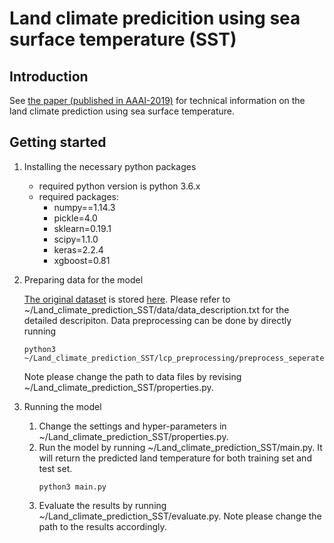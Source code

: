 # Land climate predicition using sea surface temperature (SST)

## Introduction

See [the paper (published in AAAI-2019)](https://www.aaai.org/Papers/AAAI/2019/AAAI-HeSijie.6971.pdf) for technical information on the land climate prediction using sea surface temperature.


## Getting started

1. Installing the necessary python packages

   - required python version is python 3.6.x
   - required packages:
      - numpy==1.14.3
      - pickle=4.0
      - sklearn=0.19.1
      - scipy=1.1.0
      - keras=2.2.4
      - xgboost=0.81

2. Preparing data for the model

    [The original dataset](https://journals.ametsoc.org/doi/10.1175/BAMS-D-11-00094.1) is stored [here](https://drive.google.com/open?id=15Atnsi8VOy6QQ5fS_uPifxI9r5VFHVmo).
    Please refer to ~/Land_climate_prediction_SST/data/data_description.txt for the detailed descripiton. 
    Data preprocessing can be done by directly running 
    ```
    python3 ~/Land_climate_prediction_SST/lcp_preprocessing/preprocess_seperate.py
    ```
    Note please change the path to data files by revising ~/Land_climate_prediction_SST/properties.py.

3. Running the model

    1. Change the settings and hyper-parameters in ~/Land_climate_prediction_SST/properties.py. 
    2. Run the model by running ~/Land_climate_prediction_SST/main.py. It will return the predicted land temperature for both training set and test set.
        ```
        python3 main.py
        ```
    3. Evaluate the results by running ~/Land_climate_prediction_SST/evaluate.py. Note please change the path to the results accordingly.


  
  

